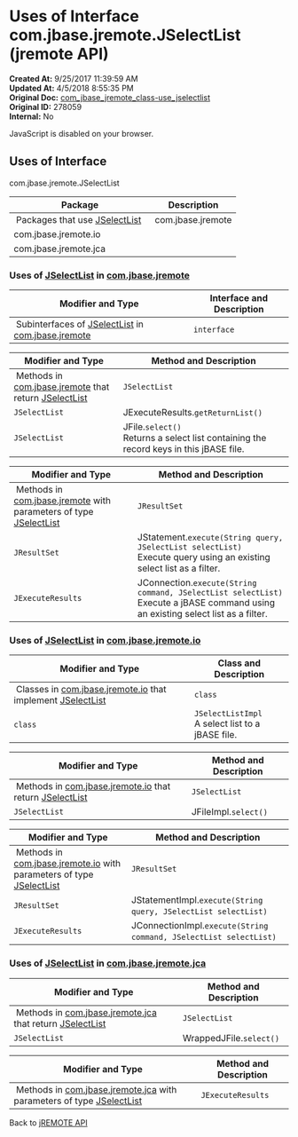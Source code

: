 # Uses of Interface com.jbase.jremote.JSelectList (jremote API)

**Created At:** 9/25/2017 11:39:59 AM  
**Updated At:** 4/5/2018 8:55:35 PM  
**Original Doc:** [com_jbase_jremote_class-use_jselectlist](https://docs.jbase.com/39249-class-use/com_jbase_jremote_class-use_jselectlist)  
**Original ID:** 278059  
**Internal:** No  

<!--<br>    try {<br>        if (location.href.indexOf('is-external=true') == -1) {<br>            parent.document.title="Uses of Interface com.jbase.jremote.JSelectList (jremote   API)";<br>        }<br>    }<br>    catch(err) {<br>    }<br>//-->
JavaScript is disabled on your browser.



<!--<br>  allClassesLink = document.getElementById("allclasses\_navbar\_top");<br>  if(window==top) {<br>    allClassesLink.style.display = "block";<br>  }<br>  else {<br>    allClassesLink.style.display = "none";<br>  }<br>  //-->

## Uses of Interface
com.jbase.jremote.JSelectList

| Package<br> | Description<br> |
| --- | --- |
 Packages that use [JSelectList](./../../jselectlist-%28jremote-api%29 "interface in com.jbase.jremote")  | com.jbase.jremote<br> |  <br> |
| com.jbase.jremote.io<br> |  <br> |
| com.jbase.jremote.jca<br> |  <br> |






### Uses of [JSelectList](./../../jselectlist-%28jremote-api%29 "interface in com.jbase.jremote") in [com.jbase.jremote](./../../../../jremote-api)


| Modifier and Type<br> | Interface and Description<br> |
| --- | --- |
 Subinterfaces of [JSelectList](./../../jselectlist-%28jremote-api%29 "interface in com.jbase.jremote") in [com.jbase.jremote](./../../../../jremote-api)  | `interface `<br> | `JCursor`<br>A cursor to a jBASE file.<br> |



| Modifier and Type<br> | Method and Description<br> |
| --- | --- |
 Methods in [com.jbase.jremote](./../../../../jremote-api) that return [JSelectList](./../../jselectlist-%28jremote-api%29 "interface in com.jbase.jremote")  | `JSelectList`<br> | JConnection.`createSelectList(JDynArray jd)`<br>Create a select list object from an existing dynamic array containing a list of keys separated by attribute markers.<br> |
| `JSelectList`<br> | JExecuteResults.`getReturnList()` <br> |
| `JSelectList`<br> | JFile.`select()`<br>Returns a select list containing the record keys in this jBASE file.<br> |



| Modifier and Type<br> | Method and Description<br> |
| --- | --- |
 Methods in [com.jbase.jremote](./../../../../jremote-api) with parameters of type [JSelectList](./../../jselectlist-%28jremote-api%29 "interface in com.jbase.jremote")  | `JResultSet`<br> | JStatement.`execute(JDynArray queries, JSelectList selectList)`<br>Execute query using an existing select list as a filter.<br> |
| `JResultSet`<br> | JStatement.`execute(String query, JSelectList selectList)`<br>Execute query using an existing select list as a filter.<br> |
| `JExecuteResults`<br> | JConnection.`execute(String command, JSelectList selectList)`<br>Execute a jBASE command using an existing select list as a filter.<br> |






### Uses of [JSelectList](./../../jselectlist-%28jremote-api%29 "interface in com.jbase.jremote") in [com.jbase.jremote.io](./../../io/com.jbase.jremote.io-%28jremote---api%29)


| Modifier and Type<br> | Class and Description<br> |
| --- | --- |
 Classes in [com.jbase.jremote.io](./../../io/com.jbase.jremote.io-%28jremote---api%29) that implement [JSelectList](./../../jselectlist-%28jremote-api%29 "interface in com.jbase.jremote")  | `class `<br> | `JCursorImpl`<br>A cursor to a jBASE file.<br> |
| `class `<br> | `JSelectListImpl`<br>A select list to a jBASE file.<br> |



| Modifier and Type<br> | Method and Description<br> |
| --- | --- |
 Methods in [com.jbase.jremote.io](./../../io/com.jbase.jremote.io-%28jremote---api%29) that return [JSelectList](./../../jselectlist-%28jremote-api%29 "interface in com.jbase.jremote")  | `JSelectList`<br> | JConnectionImpl.`createSelectList(JDynArray jd)` <br> |
| `JSelectList`<br> | JFileImpl.`select()` <br> |



| Modifier and Type<br> | Method and Description<br> |
| --- | --- |
 Methods in [com.jbase.jremote.io](./../../io/com.jbase.jremote.io-%28jremote---api%29) with parameters of type [JSelectList](./../../jselectlist-%28jremote-api%29 "interface in com.jbase.jremote")  | `JResultSet`<br> | JStatementImpl.`execute(JDynArray queries, JSelectList selectList)` <br> |
| `JResultSet`<br> | JStatementImpl.`execute(String query, JSelectList selectList)` <br> |
| `JExecuteResults`<br> | JConnectionImpl.`execute(String command, JSelectList selectList)` <br> |






### Uses of [JSelectList](./../../jselectlist-%28jremote-api%29 "interface in com.jbase.jremote") in [com.jbase.jremote.jca](./../../jca/com.jbase.jremote.jca-%28jremote---api%29)


| Modifier and Type<br> | Method and Description<br> |
| --- | --- |
 Methods in [com.jbase.jremote.jca](./../../jca/com.jbase.jremote.jca-%28jremote---api%29) that return [JSelectList](./../../jselectlist-%28jremote-api%29 "interface in com.jbase.jremote")  | `JSelectList`<br> | WrappedJConnection.`createSelectList(JDynArray jd)` <br> |
| `JSelectList`<br> | WrappedJFile.`select()` <br> |



| Modifier and Type<br> | Method and Description<br> |
| --- | --- |
 Methods in [com.jbase.jremote.jca](./../../jca/com.jbase.jremote.jca-%28jremote---api%29) with parameters of type [JSelectList](./../../jselectlist-%28jremote-api%29 "interface in com.jbase.jremote")  | `JExecuteResults`<br> | WrappedJConnection.`execute(String command, JSelectList selectList)` <br> |





Back to [jREMOTE API](com_jbase_jremote_package-summary)


